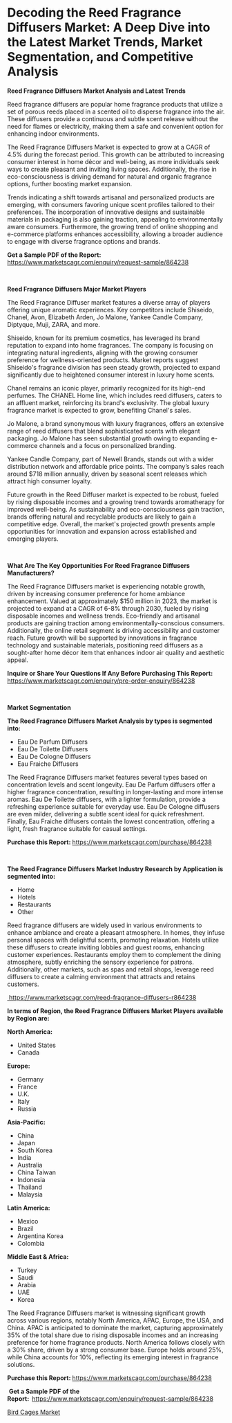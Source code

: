 <p><h1>Decoding the Reed Fragrance Diffusers Market: A Deep Dive into the Latest Market Trends, Market Segmentation, and Competitive Analysis</h1></p><p><strong>Reed Fragrance Diffusers Market Analysis and Latest Trends</strong></p>
<p><p>Reed fragrance diffusers are popular home fragrance products that utilize a set of porous reeds placed in a scented oil to disperse fragrance into the air. These diffusers provide a continuous and subtle scent release without the need for flames or electricity, making them a safe and convenient option for enhancing indoor environments.</p><p>The Reed Fragrance Diffusers Market is expected to grow at a CAGR of 4.5% during the forecast period. This growth can be attributed to increasing consumer interest in home décor and well-being, as more individuals seek ways to create pleasant and inviting living spaces. Additionally, the rise in eco-consciousness is driving demand for natural and organic fragrance options, further boosting market expansion. </p><p>Trends indicating a shift towards artisanal and personalized products are emerging, with consumers favoring unique scent profiles tailored to their preferences. The incorporation of innovative designs and sustainable materials in packaging is also gaining traction, appealing to environmentally aware consumers. Furthermore, the growing trend of online shopping and e-commerce platforms enhances accessibility, allowing a broader audience to engage with diverse fragrance options and brands.</p></p>
<p><strong>Get a Sample PDF of the Report:&nbsp;</strong> <a href="https://www.marketscagr.com/enquiry/request-sample/864238?utm_campaign=2991&utm_medium=2&utm_source=Github&utm_content=ia&utm_term=05042025&utm_id=reed-fragrance-diffusers">https://www.marketscagr.com/enquiry/request-sample/864238</a></p>
<p>&nbsp;</p>
<p><strong>Reed Fragrance Diffusers Major Market Players</strong></p>
<p><p>The Reed Fragrance Diffuser market features a diverse array of players offering unique aromatic experiences. Key competitors include Shiseido, Chanel, Avon, Elizabeth Arden, Jo Malone, Yankee Candle Company, Diptyque, Muji, ZARA, and more. </p><p>Shiseido, known for its premium cosmetics, has leveraged its brand reputation to expand into home fragrances. The company is focusing on integrating natural ingredients, aligning with the growing consumer preference for wellness-oriented products. Market reports suggest Shiseido's fragrance division has seen steady growth, projected to expand significantly due to heightened consumer interest in luxury home scents.</p><p>Chanel remains an iconic player, primarily recognized for its high-end perfumes. The CHANEL Home line, which includes reed diffusers, caters to an affluent market, reinforcing its brand's exclusivity. The global luxury fragrance market is expected to grow, benefiting Chanel's sales.</p><p>Jo Malone, a brand synonymous with luxury fragrances, offers an extensive range of reed diffusers that blend sophisticated scents with elegant packaging. Jo Malone has seen substantial growth owing to expanding e-commerce channels and a focus on personalized branding.</p><p>Yankee Candle Company, part of Newell Brands, stands out with a wider distribution network and affordable price points. The company’s sales reach around $718 million annually, driven by seasonal scent releases which attract high consumer loyalty.</p><p>Future growth in the Reed Diffuser market is expected to be robust, fueled by rising disposable incomes and a growing trend towards aromatherapy for improved well-being. As sustainability and eco-consciousness gain traction, brands offering natural and recyclable products are likely to gain a competitive edge. Overall, the market's projected growth presents ample opportunities for innovation and expansion across established and emerging players.</p></p>
<p>&nbsp;</p>
<p><strong>What Are The Key Opportunities For Reed Fragrance Diffusers Manufacturers?</strong></p>
<p><p>The Reed Fragrance Diffusers market is experiencing notable growth, driven by increasing consumer preference for home ambiance enhancement. Valued at approximately $150 million in 2023, the market is projected to expand at a CAGR of 6-8% through 2030, fueled by rising disposable incomes and wellness trends. Eco-friendly and artisanal products are gaining traction among environmentally-conscious consumers. Additionally, the online retail segment is driving accessibility and customer reach. Future growth will be supported by innovations in fragrance technology and sustainable materials, positioning reed diffusers as a sought-after home décor item that enhances indoor air quality and aesthetic appeal.</p></p>
<p><strong>Inquire or Share Your Questions If Any Before Purchasing This Report:</strong> <a href="https://www.marketscagr.com/enquiry/pre-order-enquiry/864238?utm_campaign=2991&utm_medium=2&utm_source=Github&utm_content=ia&utm_term=05042025&utm_id=reed-fragrance-diffusers">https://www.marketscagr.com/enquiry/pre-order-enquiry/864238</a></p>
<p>&nbsp;</p>
<p><strong>Market Segmentation</strong></p>
<p><strong>The Reed Fragrance Diffusers Market Analysis by types is segmented into:</strong></p>
<p><ul><li>Eau De Parfum Diffusers</li><li>Eau De Toilette Diffusers</li><li>Eau De Cologne Diffusers</li><li>Eau Fraiche Diffusers</li></ul></p>
<p><p>The Reed Fragrance Diffusers market features several types based on concentration levels and scent longevity. Eau De Parfum diffusers offer a higher fragrance concentration, resulting in longer-lasting and more intense aromas. Eau De Toilette diffusers, with a lighter formulation, provide a refreshing experience suitable for everyday use. Eau De Cologne diffusers are even milder, delivering a subtle scent ideal for quick refreshment. Finally, Eau Fraiche diffusers contain the lowest concentration, offering a light, fresh fragrance suitable for casual settings.</p></p>
<p><strong>Purchase this Report:&nbsp;</strong><a href="https://www.marketscagr.com/purchase/864238?utm_campaign=2991&utm_medium=2&utm_source=Github&utm_content=ia&utm_term=05042025&utm_id=reed-fragrance-diffusers">https://www.marketscagr.com/purchase/864238</a></p>
<p>&nbsp;</p>
<p><strong>The Reed Fragrance Diffusers Market Industry Research by Application is segmented into:</strong></p>
<p><ul><li>Home</li><li>Hotels</li><li>Restaurants</li><li>Other</li></ul></p>
<p><p>Reed fragrance diffusers are widely used in various environments to enhance ambiance and create a pleasant atmosphere. In homes, they infuse personal spaces with delightful scents, promoting relaxation. Hotels utilize these diffusers to create inviting lobbies and guest rooms, enhancing customer experiences. Restaurants employ them to complement the dining atmosphere, subtly enriching the sensory experience for patrons. Additionally, other markets, such as spas and retail shops, leverage reed diffusers to create a calming environment that attracts and retains customers.</p></p>
<p><a href="https://www.marketscagr.com/reed-fragrance-diffusers-r864238?utm_campaign=2991&utm_medium=2&utm_source=Github&utm_content=ia&utm_term=05042025&utm_id=reed-fragrance-diffusers">&nbsp;https://www.marketscagr.com/reed-fragrance-diffusers-r864238</a></p>
<p><strong>In terms of Region, the Reed Fragrance Diffusers Market Players available by Region are:</strong></p>
<p>
    <p> <strong> North America: </strong>
        <ul>
            <li>United States</li>
            <li>Canada</li>
        </ul>
        </p> 
    <p> <strong> Europe: </strong>
        <ul>
            <li>Germany</li>
            <li>France</li>
            <li>U.K.</li>
            <li>Italy</li>
            <li>Russia</li>
        </ul>
        </p> 
    <p> <strong> Asia-Pacific: </strong>
        <ul>
            <li>China</li>
            <li>Japan</li>
            <li>South Korea</li>
            <li>India</li>
            <li>Australia</li>
            <li>China Taiwan</li>
            <li>Indonesia</li>
            <li>Thailand</li>
            <li>Malaysia</li>
        </ul>
        </p> 
    <p> <strong> Latin America: </strong>
        <ul>
            <li>Mexico</li>
            <li>Brazil</li>
            <li>Argentina Korea</li>
            <li>Colombia</li>
        </ul>
        </p> 
    <p> <strong> Middle East & Africa: </strong>
        <ul>
            <li>Turkey</li>
            <li>Saudi</li>
            <li>Arabia</li>
            <li>UAE</li>
            <li>Korea</li>
        </ul>
    </p>
    </p>
<p><p>The Reed Fragrance Diffusers market is witnessing significant growth across various regions, notably North America, APAC, Europe, the USA, and China. APAC is anticipated to dominate the market, capturing approximately 35% of the total share due to rising disposable incomes and an increasing preference for home fragrance products. North America follows closely with a 30% share, driven by a strong consumer base. Europe holds around 25%, while China accounts for 10%, reflecting its emerging interest in fragrance solutions.</p></p>
<p><strong>Purchase this Report: </strong><a href="https://www.marketscagr.com/purchase/864238?utm_campaign=2991&utm_medium=2&utm_source=Github&utm_content=ia&utm_term=05042025&utm_id=reed-fragrance-diffusers">https://www.marketscagr.com/purchase/864238</a></p>
<p>&nbsp;<strong>Get a Sample PDF of the Report:&nbsp;&nbsp;</strong><a href="https://www.marketscagr.com/enquiry/request-sample/864238?utm_campaign=2991&utm_medium=2&utm_source=Github&utm_content=ia&utm_term=05042025&utm_id=reed-fragrance-diffusers">https://www.marketscagr.com/enquiry/request-sample/864238</a></p>
<p><strong></strong></p>
<p><p><a href="https://github.com/saaindosya/Market-Research-Report-List-1/blob/main/bird-cages-market.md?utm_campaign=2991&utm_medium=2&utm_source=Github&utm_content=ia&utm_term=05042025&utm_id=reed-fragrance-diffusers">Bird Cages Market</a></p></p>